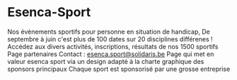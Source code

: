 # Esenca-Sport
Nos évènements sportifs pour personne en situation de handicap, 
De septembre à juin c'est plus de 100 dates sur 20 disciplines différenes !
Accédez aux divers activités, inscriptions, résultats de nos 1500 sportifs
Page partenaires
Contact : esenca.sport@solidaris.be
Page qui met en valeur esenca sport via un design adapté à la charte graphique des sponsors principaux
Chaque sport est sponsorisé par une grosse entreprise
